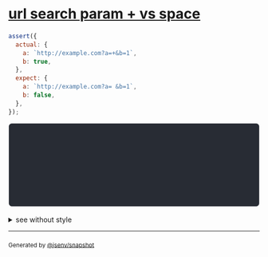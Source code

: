 # [url search param + vs space](../../url.test.js#L84)

```js
assert({
  actual: {
    a: `http://example.com?a=+&b=1`,
    b: true,
  },
  expect: {
    a: `http://example.com?a= &b=1`,
    b: false,
  },
});
```

![img](throw.svg)

<details>
  <summary>see without style</summary>

```console
AssertionError: actual and expect are different

actual: {
  a: "http://example.com?a=+&b=1",
  b: true,
}
expect: {
  a: "http://example.com?a= &b=1",
  b: false,
}
```

</details>


---

<sub>
  Generated by <a href="https://github.com/jsenv/core/tree/main/packages/independent/snapshot">@jsenv/snapshot</a>
</sub>
